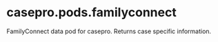 casepro.pods.familyconnect
==========================

FamilyConnect data pod for casepro. Returns case specific information.
